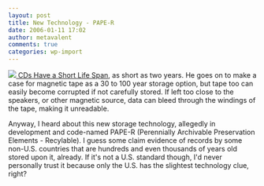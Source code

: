 ```yaml
---
layout: post
title: New Technology - PAPE-R
date: 2006-01-11 17:02
author: metavalent
comments: true
categories: wp-import
---
```

<!--Lead Photo --><a href="https://news.yahoo.com/news?tmpl=story&amp;u=/pcworld/20060110/tc_pcworld/124312"><img src="https://web.archive.org/web/*/https://awebcamdarkly.com/"> CDs Have a Short Life Span</a>, as short as two years.  He goes on to make a case for magnetic tape as a 30 to 100 year storage option, but tape too can easily become corrupted if not carefully stored.  If left too close to the speakers, or other magnetic source, data can bleed through the windings of the tape, making it unreadable.

Anyway, I heard about this new storage technology, allegedly in development and code-named PAPE-R (Perennially Archivable Preservation Elements - Recylable). I guess some claim evidence of records by some non-U.S. countries that are hundreds and even thousands of years old stored upon it, already. If it's not a U.S. standard though, I'd never personally trust it because only the U.S. has the slightest technology clue, right?
